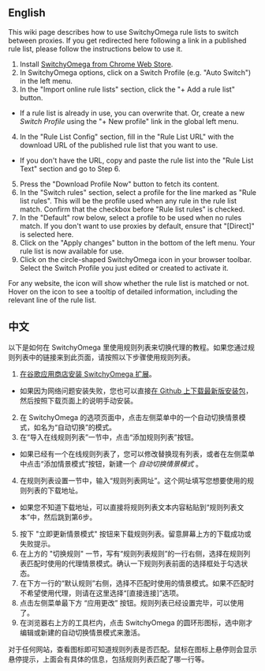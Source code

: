 English
-------

This wiki page describes how to use SwitchyOmega rule lists to switch between proxies. If you get redirected here following a link in a published rule list, please follow the instructions below to use it.

1. Install [SwitchyOmega from Chrome Web Store](https://chrome.google.com/webstore/detail/proxy-switchyomega/padekgcemlokbadohgkifijomclgjgif/?hl=en).
2. In SwitchyOmega options, click on a Switch Profile (e.g. "Auto Switch") in the left menu.
3. In the "Import online rule lists" section, click the "+ Add a rule list" button.
  * If a rule list is already in use, you can overwrite that. Or, create a new *Switch Profile* using the "+ New profile" link in the global left menu.
4. In the "Rule List Config" section, fill in the "Rule List URL" with the download URL of the published rule list that you want to use.
  * If you don't have the URL, copy and paste the rule list into the "Rule List Text" section and go to Step 6.
5. Press the "Download Profile Now" button to fetch its content.
6. In the "Switch rules" section, select a profile for the line marked as "Rule list rules". This will be the profile used when any rule in the rule list match. Confirm that the checkbox before "Rule list rules" is checked.
7. In the "Default" row below, select a profile to be used when no rules match. If you don't want to use proxies by default, ensure that "[Direct]" is selected here.
8. Click on the "Apply changes" button in the bottom of the left menu. Your rule list is now available for use.
9. Click on the circle-shaped SwitchyOmega icon in your browser toolbar. Select the Switch Profile you just edited or created to activate it.

For any website, the icon will show whether the rule list is matched or not. Hover on the icon to see a tooltip of detailed information, including the relevant line of the rule list.

中文
----

以下是如何在 SwitchyOmega 里使用规则列表来切换代理的教程。如果您通过规则列表中的链接来到此页面，请按照以下步骤使用规则列表。

1. [在谷歌应用商店安装 SwitchyOmega 扩展](https://chrome.google.com/webstore/detail/proxy-switchyomega/padekgcemlokbadohgkifijomclgjgif/?hl=en)。
  * 如果因为网络问题安装失败，您也可以直接[在 Github 上下载最新版安装包](https://github.com/FelisCatus/SwitchyOmega/releases)，然后按照下载页面上的说明手动安装。
2. 在 SwitchyOmega 的选项页面中，点击左侧菜单中的一个自动切换情景模式，如名为“自动切换”的模式。
3. 在“导入在线规则列表”一节中，点击“添加规则列表”按钮。
  * 如果已经有一个在线规则列表了，您可以修改替换现有列表，或者在左侧菜单中点击“添加情景模式”按钮，新建一个 *自动切换情景模式* 。
4. 在规则列表设置一节中，输入“规则列表网址”。这个网址填写您想要使用的规则列表的下载地址。
  * 如果您不知道下载地址，可以直接将规则列表文本内容粘贴到“规则列表文本”中，然后跳到第6步。
5. 按下 "立即更新情景模式" 按钮来下载规则列表。留意屏幕上方的下载成功或失败提示。
6. 在上方的 "切换规则" 一节，写有“规则列表规则”的一行右侧，选择在规则列表匹配时使用的代理情景模式。确认一下规则列表前面的选择框处于勾选状态。
7. 在下方一行的“默认规则”右侧，选择不匹配时使用的情景模式。如果不匹配时不希望使用代理，则请在这里选择“[直接连接]”选项。
8. 点击左侧菜单最下方 “应用更改” 按钮。规则列表已经设置完毕，可以使用了。
9. 在浏览器右上方的工具栏内，点击 SwitchyOmega 的圆环形图标，选中刚才编辑或新建的自动切换情景模式来激活。

对于任何网站，查看图标即可知道规则列表是否匹配。鼠标在图标上悬停则会显示悬停提示，上面会有具体的信息，包括规则列表匹配了哪一行等。
